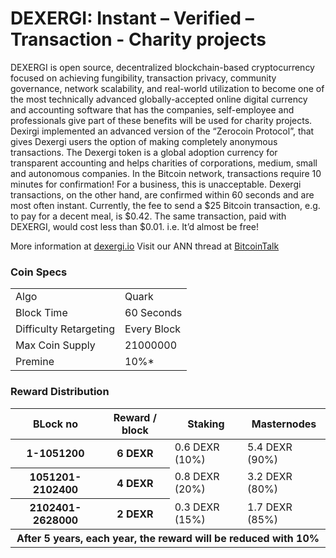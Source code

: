 DEXERGI:  Instant – Verified – Transaction - Charity projects
=====================================

DEXERGI is open source, decentralized blockchain-based cryptocurrency focused on achieving fungibility, transaction privacy, community governance, network  scalability, and real-world utilization to become one of the most technically advanced globally-accepted online digital currency and accounting software that has the companies, self-employee and professionals  give part of these benefits will be used for charity projects.
Dexirgi implemented an advanced version of the “Zerocoin Protocol”, that gives Dexergi  users the option of making completely anonymous transactions. 
The Dexergi token is a global adoption currency for transparent accounting and helps charities of corporations, medium, small and autonomous companies.
In the Bitcoin network, transactions require 10 minutes for confirmation! For a business, this is unacceptable. Dexergi transactions, on the other hand, are confirmed within 60 seconds and are most often instant.
Currently, the fee to send a $25 Bitcoin transaction, e.g. to pay for a decent meal, is $0.42. The same transaction, paid with DEXERGI, would cost less than $0.01. i.e. It’d almost be free!


More information at [dexergi.io](http://www.dexergi.io) Visit our ANN thread at [BitcoinTalk](http://www.bitcointalk.org/index.php)

### Coin Specs
<table>
<tr><td>Algo</td><td>Quark</td></tr>
<tr><td>Block Time</td><td>60 Seconds</td></tr>
<tr><td>Difficulty Retargeting</td><td>Every Block</td></tr>
<tr><td>Max Coin Supply</td><td>21000000</td></tr>
<tr><td>Premine</td><td>10%*</td></tr>
</table>

### Reward Distribution


<table>
<thead>
<tr>
<th scope="col">BLock no</th>
<th scope="col">Reward / block</th>
<th scope="col">Staking</th>
<th scope="col">Masternodes</th> 
</tr>
</thead>
<tbody>
<tr>
<th scope="row">1-1051200</th>
<th scope="row">6 DEXR</th>
<td>0.6 DEXR (10%)</td>
<td>5.4 DEXR (90%)</td> 
</tr>
<tr>
<th scope="row">1051201-2102400</th>
<th scope="row">4 DEXR</th>
<td>0.8 DEXR (20%)</td>
<td>3.2 DEXR (80%)</td>
</tr>
<tr>
<th scope="row">2102401-2628000</th>
<th scope="row">2 DEXR</th>
<td>0.3 DEXR (15%)</td>
<td>1.7 DEXR (85%)</td>
</tr>
<tr>				
<th scope="row" colspan=4>After 5 years, each year, the reward will be reduced with 10%</th>
</tr>
</tbody>
</table>